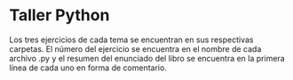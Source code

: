 # Taller Python

Los tres ejercicios de cada tema se encuentran en sus respectivas carpetas. El número del ejercicio se encuentra en el nombre de cada archivo .py y el resumen del enunciado del libro se encuentra en la primera línea de cada uno en forma de comentario.